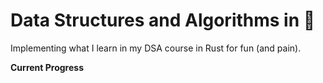 # Data Structures and Algorithms in 🦀

Implementing what I learn in my DSA course in Rust for fun (and pain).

**Current Progress**